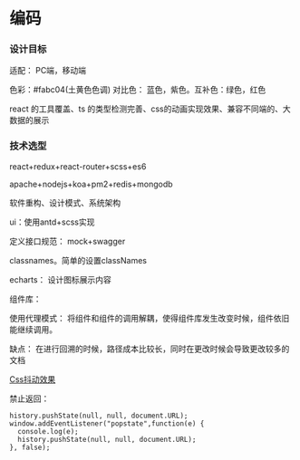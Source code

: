 # 编码



### 设计目标

适配： PC端，移动端 

色彩：\#fabc04(土黄色色调) 对比色： 蓝色，紫色。互补色：绿色，红色

react 的工具覆盖、ts 的类型检测完善、css的动画实现效果、兼容不同端的、大数据的展示





### 技术选型

react+redux+react-router+scss+es6

apache+nodejs+koa+pm2+redis+mongodb

软件重构、设计模式、系统架构



ui：使用antd+scss实现  

定义接口规范： mock+swagger    

classnames。简单的设置classNames

echarts： 设计图标展示内容



组件库：

使用代理模式： 将组件和组件的调用解耦，使得组件库发生改变时候，组件依旧能继续调用。

缺点： 在进行回溯的时候，路径成本比较长，同时在更改时候会导致更改较多的文档

[Css抖动效果](http://csshake.surge.sh/)




禁止返回：

```
history.pushState(null, null, document.URL);
window.addEventListener("popstate",function(e) {  
  console.log(e);
  history.pushState(null, null, document.URL);
}, false);
```







